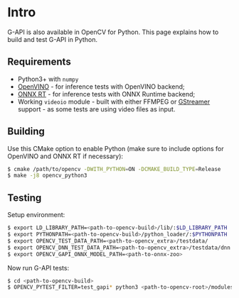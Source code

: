 # Intro

G-API is also available in OpenCV for Python. This page explains how to build and test G-API in Python.

## Requirements

* Python3+ with `numpy`
* [OpenVINO](Using-G-API-with-OpenVINO-Toolkit) - for inference tests with OpenVINO backend;
* [ONNX RT](Using-G-API-with-MS-ONNX-Runtime) - for inference tests with ONNX Runtime backend;
* Working `videoio` module - built with either FFMPEG or [GStreamer](Enabling-GStreamer-source-in-G-API) support - as some tests are using video files as input.

## Building

Use this CMake option to enable Python (make sure to include options for OpenVINO and ONNX RT if necessary):

```bash
$ cmake /path/to/opencv -DWITH_PYTHON=ON -DCMAKE_BUILD_TYPE=Release
$ make -j8 opencv_python3
```

## Testing

Setup environment:

```bash
$ export LD_LIBRARY_PATH=<path-to-opencv-build>/lib/:$LD_LIBRARY_PATH
$ export PYTHONPATH=<path-to-opencv-build>/python_loader/:$PYTHONPATH
$ export OPENCV_TEST_DATA_PATH=<path-to-opencv_extra>/testdata/
$ export OPENCV_DNN_TEST_DATA_PATH=<path-to-opencv_extra>/testdata/dnn
$ export OPENCV_GAPI_ONNX_MODEL_PATH=<path-to-onnx-zoo>                 # Required if built with ONNX support
```

Now run G-API tests:

```bash
$ cd <path-to-opencv-build>
$ OPENCV_PYTEST_FILTER=test_gapi* python3 <path-to-opencv-root>/modules/python/test/test.py
```


